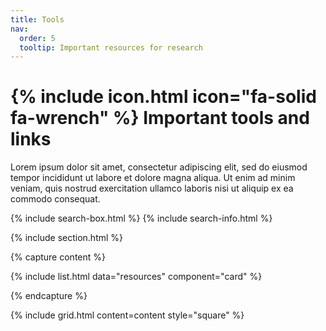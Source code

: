 ```yaml
---
title: Tools
nav:
  order: 5
  tooltip: Important resources for research
---
```


# {% include icon.html icon="fa-solid fa-wrench" %} Important tools and links

Lorem ipsum dolor sit amet, consectetur adipiscing elit, sed do eiusmod tempor incididunt ut labore et dolore magna aliqua.
Ut enim ad minim veniam, quis nostrud exercitation ullamco laboris nisi ut aliquip ex ea commodo consequat.


{% include search-box.html %}
{% include search-info.html %}



{% include section.html %}

{% capture content %}
  
  {% include list.html
  data="resources"
  component="card" %}


{% endcapture %}

{%
  include grid.html
  content=content
  style="square"
%}

